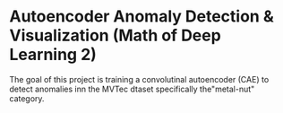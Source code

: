 # Autoencoder Anomaly Detection & Visualization (Math of Deep Learning 2)
The goal of this project is training a convolutinal autoencoder (CAE) to detect anomalies inn the MVTec dtaset specifically the"metal-nut" category. 
